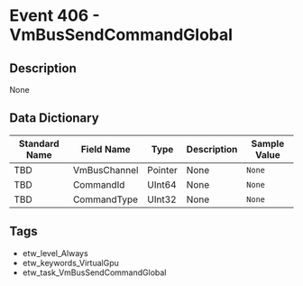 # Event 406 - VmBusSendCommandGlobal

## Description
None

## Data Dictionary
|Standard Name|Field Name|Type|Description|Sample Value|
|---|---|---|---|---|
|TBD|VmBusChannel|Pointer|None|`None`|
|TBD|CommandId|UInt64|None|`None`|
|TBD|CommandType|UInt32|None|`None`|

## Tags
* etw_level_Always
* etw_keywords_VirtualGpu
* etw_task_VmBusSendCommandGlobal